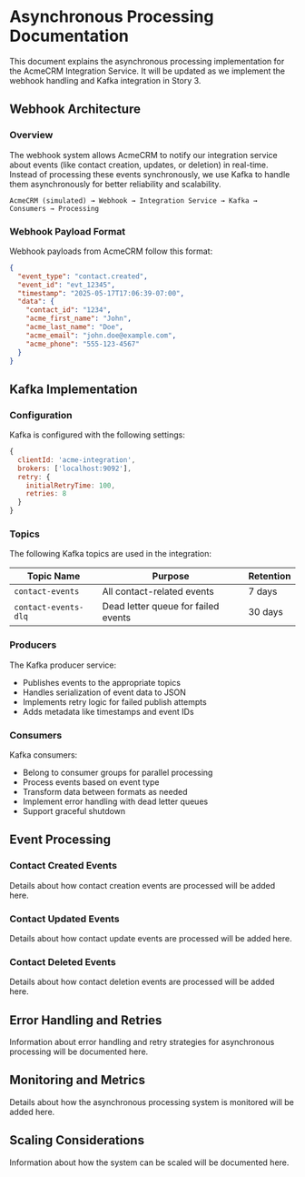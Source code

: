 # Asynchronous Processing Documentation

This document explains the asynchronous processing implementation for the AcmeCRM Integration Service. It will be updated as we implement the webhook handling and Kafka integration in Story 3.

## Webhook Architecture

### Overview

The webhook system allows AcmeCRM to notify our integration service about events (like contact creation, updates, or deletion) in real-time. Instead of processing these events synchronously, we use Kafka to handle them asynchronously for better reliability and scalability.

```
AcmeCRM (simulated) → Webhook → Integration Service → Kafka → Consumers → Processing
```

### Webhook Payload Format

Webhook payloads from AcmeCRM follow this format:

```json
{
  "event_type": "contact.created",
  "event_id": "evt_12345",
  "timestamp": "2025-05-17T17:06:39-07:00",
  "data": {
    "contact_id": "1234",
    "acme_first_name": "John",
    "acme_last_name": "Doe",
    "acme_email": "john.doe@example.com",
    "acme_phone": "555-123-4567"
  }
}
```

## Kafka Implementation

### Configuration

Kafka is configured with the following settings:

```javascript
{
  clientId: 'acme-integration',
  brokers: ['localhost:9092'],
  retry: {
    initialRetryTime: 100,
    retries: 8
  }
}
```

### Topics

The following Kafka topics are used in the integration:

| Topic Name | Purpose | Retention |
|------------|---------|------------|
| `contact-events` | All contact-related events | 7 days |
| `contact-events-dlq` | Dead letter queue for failed events | 30 days |

### Producers

The Kafka producer service:

- Publishes events to the appropriate topics
- Handles serialization of event data to JSON
- Implements retry logic for failed publish attempts
- Adds metadata like timestamps and event IDs

### Consumers

Kafka consumers:

- Belong to consumer groups for parallel processing
- Process events based on event type
- Transform data between formats as needed
- Implement error handling with dead letter queues
- Support graceful shutdown

## Event Processing

### Contact Created Events

Details about how contact creation events are processed will be added here.

### Contact Updated Events

Details about how contact update events are processed will be added here.

### Contact Deleted Events

Details about how contact deletion events are processed will be added here.

## Error Handling and Retries

Information about error handling and retry strategies for asynchronous processing will be documented here.

## Monitoring and Metrics

Details about how the asynchronous processing system is monitored will be added here.

## Scaling Considerations

Information about how the system can be scaled will be documented here.
